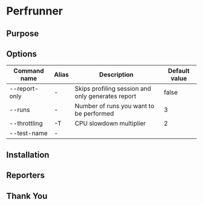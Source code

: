 # Perfrunner

## Purpose

## Options

|Command name|Alias|Description|Default value|
|-|-|-|-|
|--report-only| - |Skips profiling session and only generates report|false|
|--runs| - |Number of runs you want to be performed|3|
| --throttling| -T | CPU slowdown multiplier | 2 |
| --test-name| - | |

## Installation

## Reporters

## Thank You

